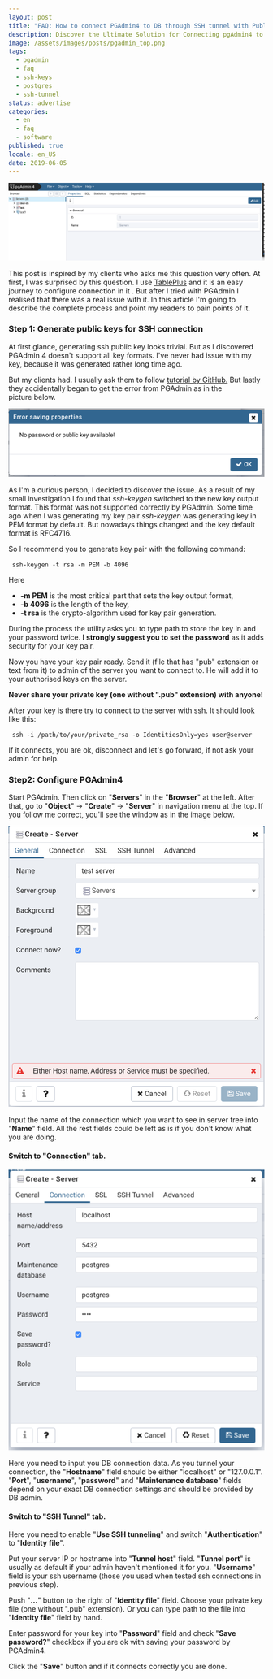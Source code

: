 ```yaml
---
layout: post
title: "FAQ: How to connect PGAdmin4 to DB through SSH tunnel with Public key authentication"
description: Discover the Ultimate Solution for Connecting pgAdmin4 to a Database via SSH Tunnel and Public Key Authentication! Our detailed FAQ article provides all the answers you need to establish a rock-solid connection. Say goodbye to connectivity issues and hello to seamless database management!
image: /assets/images/posts/pgadmin_top.png
tags:
  - pgadmin
  - faq
  - ssh-keys
  - postgres
  - ssh-tunnel
status: advertise
categories:
  - en
  - faq
  - software
published: true
locale: en_US
date: 2019-06-05
---
```


![PGAdmin4](/assets/images/posts/pgadmin_top.png)

This post is inspired by my clients who asks me this question very
often. At first, I was surprised by this question. I use
[TablePlus](https://tableplus.com/) and it is an easy journey to
configure connection in it . But after I tried with PGAdmin I realised
that there was a real issue with it. In this article I'm going to
describe the complete process and point my readers to pain points of it.

### **Step 1: Generate public keys for SSH connection**

At first glance, generating ssh public key looks trivial. But as I
discovered PGAdmin 4 doesn't support all key formats. I've never had
issue with my key, because it was generated rather long time ago.

But my clients had. I usually ask them to follow [tutorial by
GitHub.](https://help.github.com/en/articles/generating-a-new-ssh-key-and-adding-it-to-the-ssh-agent)
But lastly they accidentally began to get the error from PGAdmin as in
the picture below.

![PGAdmin error alert](/assets/images/posts/pgadmin_error.png)

As I'm a curious person, I decided to discover the issue. As a result of
my small investigation I found that *ssh-keygen* switched to the new key
output format. This format was not supported correctly by PGAdmin. Some
time ago when I was generating my key pair *ssh-keygen* was generating
key in PEM format by default. But nowadays things changed and the key
default format is RFC4716.

So I recommend you to generate key pair with the following command:

     ssh-keygen -t rsa -m PEM -b 4096

Here

-   **-m PEM** is the most critical part that sets the key
    output format,
-   **-b 4096** is the length of the key,
-   **-t rsa** is the crypto-algorithm used for key pair generation.

During the process the utility asks you to type path to store the key in
and your password twice. **I strongly suggest you to set the password**
as it adds security for your key pair.

Now you have your key pair ready. Send it (file that has "pub" extension
or text from it) to admin of the server you want to connect to. He will
add it to your authorised keys on the server.

**Never share your private key (one without ".pub" extension)
with anyone!**

After your key is there try to connect to the server with ssh. It should
look like this:

     ssh -i /path/to/your/private_rsa -o IdentitiesOnly=yes user@server

If it connects, you are ok, disconnect and let's go forward, if not ask
your admin for help.

### **Step2: Configure PGAdmin4**

Start PGAdmin. Then click on "**Servers**" in the "**Browser**" at the
left. After that, go to "**Object**" -\> "**Create**" -\> "**Server**"
in navigation menu at the top. If you follow me correct, you'll see the
window as in the image below.

![PGAdmin4 Server settings - General tab](/assets/images/posts/pgadmin_general.png)

Input the name of the connection which you want to see in server tree
into "**Name**" field. All the rest fields could be left as is if you
don't know what you are doing.

#### Switch to "Connection" tab.

![PGAdmin4 Server settings - Connection tab](/assets/images/posts/pgadmin_connection.png)

Here you need to input you DB connection data. As you tunnel your
connection, the "**Hostname**" field should be either "localhost" or
"127.0.0.1". "**Port**", "**username**", "**password**" and
"**Maintenance database**" fields depend on your exact DB connection
settings and should be provided by DB admin.

#### Switch to "SSH Tunnel" tab.

Here you need to enable "**Use SSH tunneling**" and switch
"**Authentication**" to "**Identity file**".

Put your server IP or hostname into "**Tunnel host**" field. "**Tunnel
port**" is usually as default if your admin haven't mentioned it for
you. "**Username**" field is your ssh username (those you used when
tested ssh connections in previous step).

Push "**...**" button to the right of "**Identity file**" field. Choose
your private key file (one without ".pub" extension). Or you can type
path to the file into "**Identity file**" field by hand.

Enter password for your key into "**Password**" field and check "**Save
password?**" checkbox if you are ok with saving your password by
PGAdmin4.

Click the "**Save**" button and if it connects correctly you are done.
